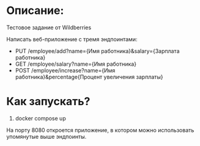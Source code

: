 # Описание:
Тестовое задание от Wildberries

Написать веб-приложение с тремя эндпоинтами:
- PUT /employee/add?name={Имя работника}&salary={Зарплата работника}
- GET /employee/salary?name={Имя работника}
- POST /employee/increase?name={Имя работника}&percentage{Процент увеличения зарплаты}

# Как запускать?
1) docker compose up

На порту 8080 откроется приложение, в котором можно использовать упомянутые выше эндпоинты.
